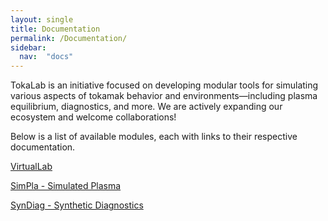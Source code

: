 ```yaml
---
layout: single
title: Documentation
permalink: /Documentation/
sidebar: 
  nav:  "docs"
---
```


TokaLab is an initiative focused on developing modular tools for simulating various aspects of tokamak behavior and environments—including plasma equilibrium, diagnostics, and more. We are actively expanding our ecosystem and welcome collaborations!

Below is a list of available modules, each with links to their respective documentation.

[VirtualLab](/VirtualLab_Overview/)

[SimPla - Simulated Plasma](/SimPla_Overview/)  

[SynDiag - Synthetic Diagnostics](/SynDiag_Overview/)
